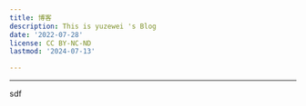```yaml
---
title: 博客
description: This is yuzewei 's Blog
date: '2022-07-28'
license: CC BY-NC-ND
lastmod: '2024-07-13'

---
```


<hr>
sdf